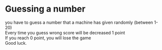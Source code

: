 # Guessing a number
you have to guess a number that a machine has given randomly (between 1-20)</br>
Every time you guess wrong score will be decreased 1 point</br>
If you reach 0 point, you will lose the game</br>
Good luck.
